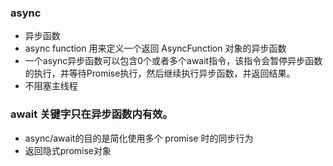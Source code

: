 ### async
 - 异步函数
 - async function 用来定义一个返回 AsyncFunction 对象的异步函数
 - 一个async异步函数可以包含0个或者多个await指令，该指令会暂停异步函数的执行，并等待Promise执行，然后继续执行异步函数，并返回结果。
 - 不阻塞主线程
 
 ### await 关键字只在异步函数内有效。
 - async/await的目的是简化使用多个 promise 时的同步行为
 - 返回隐式promise对象
